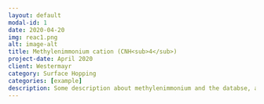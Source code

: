 ```yaml
---
layout: default
modal-id: 1
date: 2020-04-20
img: reac1.png
alt: image-alt
title: Methylenimmonium cation (CNH<sub>4</sub>)
project-date: April 2020
client: Westermayr
category: Surface Hopping
categories: [example]
description: Some description about methylenimmonium and the databse, and what excited state chemistry this molecule shows ... Lorem ipsum dolor sit amet, consetetur sadipscing elitr, sed diam nonumy eirmod tempor invidunt ut labore et dolore magna aliquyam erat, sed diam voluptua. At vero eos et accusam et justo duo dolores et ea rebum. Stet clita kasd gubergren, no sea takimata sanctus est Lorem ipsum dolor sit amet. Lorem ipsum dolor sit amet, consetetur sadipscing elitr, sed diam nonumy eirmod tempor invidunt ut labore et dolore magna aliquyam erat, sed diam voluptua. At vero eos et accusam et justo duo dolores et ea rebum. Stet clita kasd gubergren, no sea takimata sanctus est Lorem ipsum dolor sit amet.
---
```

